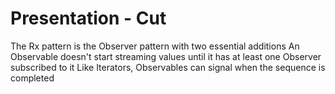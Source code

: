 
# Presentation - Cut

The Rx pattern is the Observer pattern with two essential additions
  An Observable doesn't start streaming values until it has at least one Observer subscribed to it
  Like Iterators, Observables can signal when the sequence is completed

